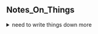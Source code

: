 ## Notes_On_Things
<details><summary>need to write things down more</summary>
<p>
also need to remember this dropdown feature
</p>
</details>
